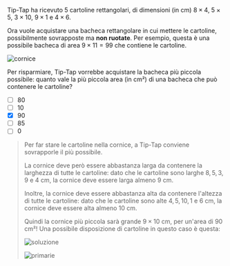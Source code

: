 Tip-Tap ha ricevuto $5$ cartoline rettangolari, di dimensioni (in cm) $8 \times 4$, $5 \times 5$, $3 \times 10$, $9 \times 1$ e $4 \times 6$.

Ora vuole acquistare una bacheca rettangolare in cui mettere le cartoline, possibilmente sovrapposte ma **non ruotate**. Per esempio, questa è una possibile bacheca di area $9 \times 11 = 99$ che contiene le cartoline.

![cornice](fig.asy)

Per risparmiare, Tip-Tap vorrebbe acquistare la bacheca più piccola possibile: quanto vale la più piccola area (in cm²) di una bacheca che può contenere le cartoline?

- [ ] $80$
- [ ] $10$
- [x] $90$
- [ ] $85$
- [ ] $0$

> Per far stare le cartoline nella cornice, a Tip-Tap conviene sovrapporle il più possibile.
> 
> La cornice deve però essere abbastanza larga da contenere la larghezza di tutte le cartoline: dato che le cartoline sono larghe $8, 5, 3, 9$ e $4$ cm, la cornice deve essere larga almeno $9$ cm.
>
> Inoltre, la cornice deve essere abbastanza alta da contenere l'altezza di tutte le cartoline: dato che le cartoline sono alte $4, 5, 10, 1$ e $6$ cm, la cornice deve essere alta almeno $10$ cm.
>
> Quindi la cornice più piccola sarà grande $9 \times 10$ cm, per un'area di $90$ cm²! Una possibile disposizione di cartoline in questo caso è questa:
>
> ![soluzione](soluzione.asy)
>
> ![primarie](3-primarie.asy)